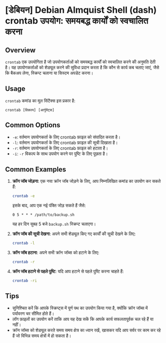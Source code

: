 # [डेबियन] Debian Almquist Shell (dash) crontab उपयोग: समयबद्ध कार्यों को स्वचालित करना

## Overview
`crontab` एक उपयोगिता है जो उपयोगकर्ताओं को समयबद्ध कार्यों को स्वचालित करने की अनुमति देती है। यह उपयोगकर्ताओं को शेड्यूल करने की सुविधा प्रदान करता है कि कौन से कार्य कब चलाए जाएं, जैसे कि बैकअप लेना, स्क्रिप्ट चलाना या सिस्टम अपडेट करना।

## Usage
`crontab` कमांड का मूल सिंटैक्स इस प्रकार है:

```
crontab [विकल्प] [आर्गुमेंट्स]
```

## Common Options
- `-e`: वर्तमान उपयोगकर्ता के लिए crontab फ़ाइल को संपादित करता है।
- `-l`: वर्तमान उपयोगकर्ता के लिए crontab फ़ाइल की सूची दिखाता है।
- `-r`: वर्तमान उपयोगकर्ता के लिए crontab फ़ाइल को हटाता है।
- `-i`: `-r` विकल्प के साथ उपयोग करने पर पुष्टि के लिए पूछता है।

## Common Examples
1. **क्रॉन जॉब जोड़ना**:
   एक नया क्रॉन जॉब जोड़ने के लिए, आप निम्नलिखित कमांड का उपयोग कर सकते हैं:
   ```bash
   crontab -e
   ```
   इसके बाद, आप एक नई पंक्ति जोड़ सकते हैं जैसे:
   ```
   0 5 * * * /path/to/backup.sh
   ```
   यह हर दिन सुबह 5 बजे `backup.sh` स्क्रिप्ट चलाएगा।

2. **क्रॉन जॉब की सूची देखना**:
   अपने सभी शेड्यूल किए गए कार्यों की सूची देखने के लिए:
   ```bash
   crontab -l
   ```

3. **क्रॉन जॉब हटाना**:
   अपने सभी क्रॉन जॉब्स को हटाने के लिए:
   ```bash
   crontab -r
   ```

4. **क्रॉन जॉब हटाने से पहले पुष्टि**:
   यदि आप हटाने से पहले पुष्टि करना चाहते हैं:
   ```bash
   crontab -ri
   ```

## Tips
- सुनिश्चित करें कि आपके स्क्रिप्ट्स में पूर्ण पथ का उपयोग किया गया है, क्योंकि क्रॉन जॉब्स में पर्यावरण चर सीमित होते हैं।
- लॉग फ़ाइलों का उपयोग करें ताकि आप यह देख सकें कि आपके कार्य सफलतापूर्वक चल रहे हैं या नहीं।
- क्रॉन जॉब्स को शेड्यूल करते समय समय क्षेत्र का ध्यान रखें, खासकर यदि आप सर्वर पर काम कर रहे हैं जो विभिन्न समय क्षेत्रों में हो सकता है।